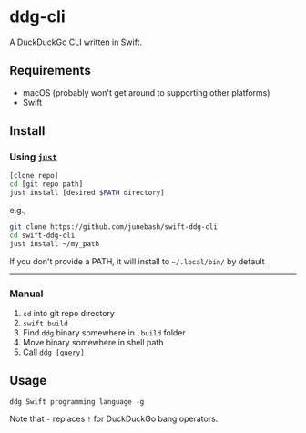 # ddg-cli

A DuckDuckGo CLI written in Swift.

## Requirements

- macOS (probably won't get around to supporting other platforms)
- Swift

## Install

### Using [`just`](https://github.com/casey/just)

```bash
[clone repo]
cd [git repo path]
just install [desired $PATH directory]
```

e.g.,

```bash
git clone https://github.com/junebash/swift-ddg-cli
cd swift-ddg-cli
just install ~/my_path
```

If you don't provide a PATH, it will install to `~/.local/bin/` by default

---

### Manual

1. `cd` into git repo directory
2. `swift build`
3. Find `ddg` binary somewhere in `.build` folder
4. Move binary somewhere in shell path
5. Call `ddg [query]`

## Usage

`ddg Swift programming language -g`

Note that `-` replaces `!` for DuckDuckGo bang operators.
